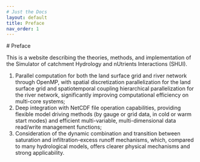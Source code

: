 ```yaml
---
# Just the Docs 
layout: default
title: Preface
nav_order: 1 
---
```


<div class="justify-text" markdown = "1">
# Preface

This is a website describing the theories, methods, and implementation of the Simulator of catchment Hydrology and nUtrients Interactions (SHUI).
1. Parallel computation for both the land surface grid and river network through OpenMP, with spatial discretization parallelization for the land surface grid and spatiotemporal coupling hierarchical parallelization for the river network, significantly improving computational efficiency on multi-core systems; 
2. Deep integration with NetCDF file operation capabilities, providing flexible model driving methods (by gauge or grid data, in cold or warm start modes) and efficient multi-variable, multi-dimensional data read/write management functions; 
3. Consideration of the dynamic combination and transition between saturation and infiltration-excess runoff mechanisms, which, compared to many hydrological models, offers clearer physical mechanisms and strong applicability.
</div>